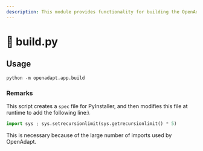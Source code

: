 ```yaml
---
description: This module provides functionality for building the OpenAdapt application.
---
```


# 🔨 build.py

## Usage

`python -m openadapt.app.build`

### Remarks

This script creates a `spec` file for PyInstaller, and then modifies this file at runtime to add the following line:\


```python
import sys ; sys.setrecursionlimit(sys.getrecursionlimit() * 5)
```

This is necessary because of the large number of imports used by OpenAdapt.
